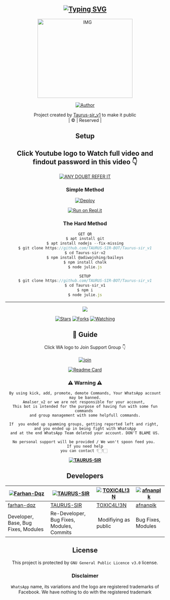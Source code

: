 <div align="center">

## [![Typing SVG](https://readme-typing-svg.herokuapp.com?font=Lemon+milk&color=F70000&lines=Welcome+to+Taurus-sir_v1+WA+Bot+repo;Created+by+Taurus;This+is+a+Bgm+stickerbot;With+more+features)](https://git.io/typing-svg)

 </a>
</p>
<div align="center">
  <p align="center">
<img src="https://https://www.linkpicture.com/q/TAURUS-SIR-BOT.jpg" alt="IMG" width="300" height="250"/>
</p>
  <p align="center">
<a href="https://github.com/TAURUS-SIR-BOT"><img title="Author" src="https://img.shields.io/badge/Author-Amal-TAURUS-SIR-BOT/Taurus-sir_v1?color=blue&style=for-the-badge&logo=whatsapp"></a>
</p>
</div>
<p align="center">
Project created by <a href="https://github.com/TAURUS-SIR-BOT">Taurus-sir_v1</a> to make it public
    <br>
       | © |
        Reserved |
    <br> 
</p>

## Setup
<div align="center"> 


## Click Youtube logo to Watch full video and findout password in this video 👇

 [![ANY DOUBT REFER IT](https://www.linkpicture.com/q/TAURUS-SIR-BOT.jpg)](https://youtube.com/channel/UCeYZqtAtdYq8VwSIkW34JMA)


  ### Simple Method
  
[![Deploy](https://www.herokucdn.com/deploy/button.svg)](https://heroku.com/deploy?template=https://github.com/TAURUS-SIR-BOT/Taurus-sir_v1) 
  
[![Run on Repl.it](https://repl.it/badge/github/quiec/whatsAlfa)](https://replit.com/@Farhandqz/JulieMwol)
  
### The Hard Method
```js
GET QR
$ apt install git
$ apt install nodejs --fix-missing
$ git clone https://github.com/TAURUS-SIR-BOT/Taurus-sir_v1
$ cd Taurus-sir-v2
$ npm install @adiwajshing/baileys
$ npm install chalk
$ node julie.js
```
      
```js
SETUP
$ git clone https://github.com/TAURUS-SIR-BOT/Taurus-sir_v1
$ cd Taurus-sir_v1
$ npm i
$ node julie.js
```

----

  <p align="center">
  <a href="httsp://github.com/TAURUS-SIR-BOT/Taurus-sir_v1">
    
<a href="https://github.com/TAURUS-SIR-BOT/followers">
<img src="https://img.shields.io/github/repo-size/TAURUS-SIR-BOT/Taurus-sir_v1?color=green&label=Repo%20total%20size&style=plastic">
<p align="center">
<a href="https://github.com/TAURUS-SIR-BOT/followers"
<img title="Followers" src="https://img.shields.io/github/followers/TAURUS-SIR-BOT?color=blue&style=flat-square"></a>
<a href="https://github.com/TAURUS-SIR-BOT/Taurus-sir_v1/stargazers/"><img title="Stars" src="https://img.shields.io/github/stars/TAURUS-SIR-BOT/Taurus-sir_v1?color=blue&style=flat-square"></a>
<a href="https://github.com/TAURUS-SIR-BOT/Taurus-sir_v1/network/members"><img title="Forks" src="https://img.shields.io/github/forks/TAURUS-SIR-BOT/Taurus-sir_v1?color=blue&style=flat-square"></a>
<a href="https://github.com/TAURUS-SIR-BOT/Taurus-sir_v1/watchers"><img title="Watching" src="https://img.shields.io/github/watchers/TAURUS-SIR-BOT/Taurus-sir_v1?label=Watchers&color=blue&style=flat-square"></a>
</p>

## 📢 Guide
Click WA logo to Join Support Group 👇
    <br>
<br>
  [![join](https://github.com/Alien-alfa/PublicBot/blob/main/wlogo.svg.png)](https://chat.whatsapp.com/EkMZJBMONOi5EDOISRE56E)
  <div align="center">
       
  [![Readme Card](https://github-readme-stats.vercel.app/api/pin/?username=TAURUS-SIR-BOT&repo=Taurus-sir_v1&theme=nightowl)](https://github.com/TAURUS-SIR-BOT/Taurus-sir_v1)
  </div>
    
### ⚠ Warning ⚠

```
By using kick, add, promote, demote Commands, Your WhatsApp account may be banned.
Amalser_v2 or we are not responsible for your account, 
This bot is intended for the purpose of having fun with some fun commands 
and group management with some helpfull commands.

If  you ended up spamming groups, getting reported left and right, 
and you ended up in being fight with WhatsApp
and at the end WhatsApp Team deleted your account. DON'T BLAME US.

No personal support will be provided / We won't spoon feed you. 
If you need help
you can contact 👇🏻👇🏻 
```
**[![TAURUS-SIR](https://www.linkpicture.com/q/TAURUS-SIR-BOT.jpg)](http://wa.me/919961050829?text=Can%20you%20help%20bro)**

## Developers
  <div align="center">
    
  [![Farhan-Dqz](https://github.com/farhan-dqz.png?size=100)](https://github.com/farhan-dqz) | [![TAURUS-SIR](https://www.linkpicture.com/q/TAURUSSIRBOT.jpg?size=100)](https://github.com/cyberchekuthan) |  [![TOXIC4L!3N](https://github.com/Alien-alfa.png?size=100)](https://github.com/AI-VIKI) | [![afnanplk](https://github.com/afnanplk.png?size=100)](https://github.com/afnanplk) 
----|----|----|----
[farhan-dqz](https://github.com/farhan-dqz) | [TAURUS-SIR](https://github.com/TAURUS-SIR-BOT) | [TOXIC4L!3N](https://github.com/AI-VIKI) | [afnanplk](https://github.com/afnanplk) 
Developer, Base, Bug Fixes, Modules| Re-Developer, Bug Fixes, Modules, Commits |  Modifiying  as   public | Bug Fixes, Modules 
  </div>
    


## License
This project is protected by `GNU General Public Licence v3.0` license.

### Disclaimer
`WhatsApp` name, its variations and the logo are registered trademarks of Facebook. We have nothing to do with the registered trademark
